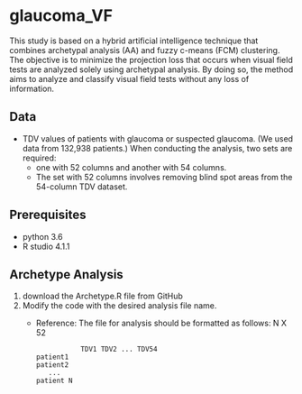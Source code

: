 # glaucoma_VF                                  
This study is based on a hybrid artificial intelligence technique that combines archetypal analysis (AA) and fuzzy c-means (FCM) clustering. The objective is to minimize the projection loss that occurs when visual field tests are analyzed solely using archetypal analysis. By doing so, the method aims to analyze and classify visual field tests without any loss of information.

## Data
* TDV values of patients with glaucoma or suspected glaucoma. (We used data from 132,938 patients.)
  When conducting the analysis, two sets are required:
  - one with 52 columns and another with 54 columns.
  - The set with 52 columns involves removing blind spot areas from the 54-column TDV dataset.
 
## Prerequisites
* python 3.6
* R studio 4.1.1

## Archetype Analysis
1. download the Archetype.R file from GitHub
2. Modify the code with the desired analysis file name.
   - Reference: The file for analysis should be formatted as follows: N X 52
     
                    TDV1 TDV2 ... TDV54
         patient1
         patient2
            ...
         patient N

